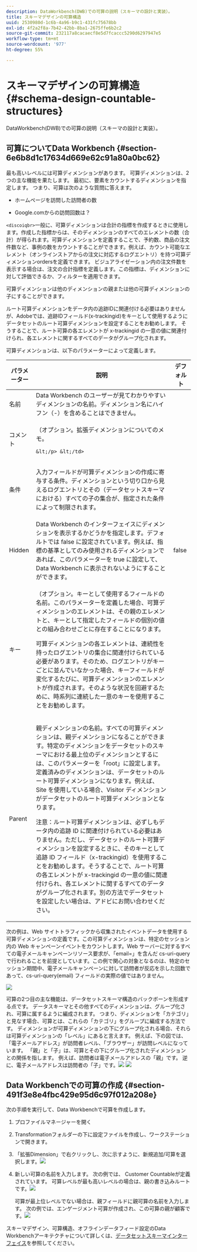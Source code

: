 ```yaml
---
description: DataWorkbench(DWB)での可算の説明（スキーマの設計と実装）。
title: スキーマデザインの可算構造
uuid: 2530980d-1c6b-4a96-b9c1-431fc75678bb
exl-id: 4f2a2f8a-7b42-42bb-8ba1-2675ffe6b2c2
source-git-commit: 232117a8cacaecf8e5d7fcaccc5290d6297947e5
workflow-type: tm+mt
source-wordcount: '977'
ht-degree: 55%

---
```


# スキーマデザインの可算構造{#schema-design-countable-structures}

DataWorkbench(DWB)での可算の説明（スキーマの設計と実装）。

## 可算についてData Workbench {#section-6e6b8d1c17634d669e62c91a80a0bc62}

最も高いレベルには可算ディメンションがあります。 可算ディメンションは、2つの主な機能を果たします。 最初に、要素をカウントするディメンションを指定します。 つまり、可算は次のような質問に答えます。

* ホームページを訪問した訪問者の数

* Google.comからの訪問回数は？

`<discoiqbr>`一般に、可算ディメンションは合計の指標を作成するときに使用します。作成した指標からは、そのディメンションのすべてのエレメントの数（合計）が得られます。可算ディメンションを定義することで、予約数、商品の注文件数など、事例の数をカウントすることができます。例えば、カウント可能なエレメント（オンラインストアからの注文に対応するログエントリ）を持つ可算ディメンションordersを定義できます。 ビジュアライゼーション内の注文件数を表示する場合は、注文の合計指標を定義します。この指標は、ディメンションに対して評価できるか、フィルターを適用できます。

可算ディメンションは他のディメンションの親または他の可算ディメンションの子にすることができます。

ルート可算ディメンションをデータ内の追跡IDに関連付ける必要はありませんが、Adobeでは、追跡IDフィールド(x-trackingid)をキーとして使用するようにデータセットのルート可算ディメンションを設定することをお勧めします。 そうすることで、ルート可算の各エレメントが x-trackingid の一意の値に関連付けられ、各エレメントに関するすべてのデータがグループ化されます。

可算ディメンションは、以下のパラメーターによって定義します。

<table id="table_5E00B72CFDD645368ADCC25AB9B5E53D"> 
 <thead> 
  <tr> 
   <th colname="col1" class="entry"> パラメーター </th> 
   <th colname="col2" class="entry"> 説明 </th> 
   <th colname="col3" class="entry"> デフォルト </th> 
  </tr>
 </thead>
 <tbody> 
  <tr> 
   <td colname="col1"> 名前 </td> 
   <td colname="col2"> Data Workbench のユーザーが見てわかりやすいディメンションの名前。ディメンション名にハイフン（-）を含めることはできません。 </td> 
   <td colname="col3"> </td> 
  </tr> 
  <tr> 
   <td colname="col1"> <p>コメント </p> </td> 
   <td colname="col2"> <p>（オプション。拡張ディメンションについてのメモ。

    &lt;/p> &lt;/td>
<td colname="col3"> </td> 
  </tr> 
  <tr> 
   <td colname="col1"> <p>条件 </p> </td> 
   <td colname="col2"> <p>入力フィールドが可算ディメンションの作成に寄与する条件。ディメンションという切り口から見えるログエントリとその（データセットスキーマにおける）すべての子の集合が、指定された条件によって制限されます。 </p> </td> 
   <td colname="col3"> </td> 
  </tr> 
  <tr> 
   <td colname="col1"> Hidden </td> 
   <td colname="col2"> Data Workbench のインターフェイスにディメンションを表示するかどうかを指定します。デフォルトでは false に設定されています。例えば、指標の基準としてのみ使用されるディメンションであれば、このパラメーターを true に設定して、Data Workbench に表示されないようにすることができます。 </td> 
   <td colname="col3"> false </td> 
  </tr> 
  <tr> 
   <td colname="col1"> キー </td> 
   <td colname="col2"> <p>（オプション。キーとして使用するフィールドの名前。このパラメーターを定義した場合、可算ディメンションのエレメントは、その親のエレメントと、キーとして指定したフィールドの個別の値との組み合わせごとに存在することになります。 </p> <p>可算ディメンションの各エレメントは、連続性を持ったログエントリの集合に関連付けられている必要があります。そのため、ログエントリがキーごとに並んでいなかった場合、キーフィールドが変化するたびに、可算ディメンションのエレメントが作成されます。そのような状況を回避するために、時系列に連続した一意のキーを使用することをお勧めします。 </p> </td> 
   <td colname="col3"> </td> 
  </tr> 
  <tr> 
   <td colname="col1"> Parent </td> 
   <td colname="col2"> <p> 親ディメンションの名前。すべての可算ディメンションは、親ディメンションになることができます。特定のディメンションをデータセットのスキーマにおける最上位のディメンションとするには、このパラメーターを「root」に設定します。定義済みのディメンションは、データセットのルート可算ディメンションになります。例えば、Site を使用している場合、Visitor ディメンションがデータセットのルート可算ディメンションとなります。 </p> <p>注意：ルート可算ディメンションは、必ずしもデータ内の追跡 ID に関連付けられている必要はありません。ただし、データセットのルート可算ディメンションを設定するときに、そのキーとして追跡 ID フィールド（x-trackingid）を使用することをお勧めします。そうすることで、ルート可算の各エレメントが x-trackingid の一意の値に関連付けられ、各エレメントに関するすべてのデータがグループ化されます。別の方法でデータセットを設定したい場合は、アドビにお問い合わせください。 </p> </td> 
   <td colname="col3"> </td> 
  </tr> 
 </tbody> 
</table>

次の例は、Web サイトトラフィックから収集されたイベントデータを使用する可算ディメンションの定義です。この可算ディメンションは、特定のセッション内の Web キャンペーンイベントをカウントします。Web サーバーに対するすべての電子メールキャンペーンリソース要求が、「email=」を含んだ cs-uri-query で行われることを前提としています。この例で関心の対象となるのは、特定のセッション期間中、電子メールキャンペーンに対して訪問者が反応を示した回数であって、cs-uri-query(email) フィールドの実際の値ではありません。

![](assets/dwb_impl_arch_1.png)

可算の2つ目の主な機能は、データセットスキーマ構造のバックボーンを形成する点です。 データスキーマとその他すべてのディメンションは、グループ化され、可算に属するように編成されます。 つまり、ディメンションを「カテゴリ」と見なす場合、可算とは、これらの「カテゴリ」をグループに編成する方法です。
ディメンションが可算ディメンションの下にグループ化される場合、それらは可算ディメンションの「レベル」にあると言えます。 例えば、下の図では、「電子メールアドレス」が訪問者レベル、「ブラウザー」が訪問レベルになっています。 「親」と「子」は、可算とその下にグループ化されたディメンションとの関係を指します。 例えば、訪問者は電子メールアドレスの「親」です。 逆に、電子メールアドレスは訪問者の「子」です。![](assets/dwb_impl_arch_2.png) ![](assets/dwb_impl_arch_3.png)

## Data Workbenchでの可算の作成 {#section-491f3e8e4fbc429e95d6c97f012a208e}

次の手順を実行して、Data Workbenchで可算を作成します。

1. プロファイルマネージャーを開く
1. Transformationフォルダーの下に設定ファイルを作成し、ワークステーションで開きます。
1. 「拡張Dimension」で右クリックし、次に示すように、新規追加/可算を選択します。![](assets/dwb_impl_arch_4.png)

1. 新しい可算の名前を入力します。 次の例では、 Customer Countableが定義されています。 可算レベルが最も高いレベルの場合は、親の書き込みルートです。![](assets/dwb_impl_arch_5.png)

   可算が最上位レベルでない場合は、親フィールドに親可算の名前を入力します。 次の例では、エンゲージメント可算が作成され、この可算の親が顧客です。![](assets/dwb_impl_arch_5.png)

スキーマデザイン、可算構造、オフラインデータフィード設定のData Workbenchアーキテクチャについて詳しくは、[データセットスキーマインターフェイス](https://experienceleague.adobe.com/docs/data-workbench/using/client/admin-ui/c-dtst-sch-intrf.html)を参照してください。

